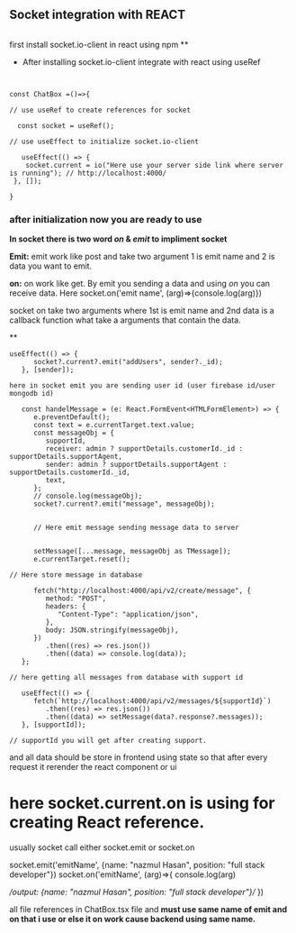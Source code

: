 ## Socket integration with REACT

```npm i socket.io-client

```

first install socket.io-client in react using npm
\*\*

-  After installing socket.io-client integrate with react using useRef

```import { io } from "socket.io-client";


const ChatBox =()=>{

// use useRef to create references for socket

  const socket = useRef();

// use useEffect to initialize socket.io-client

   useEffect(() => {
    socket.current = io("Here use your server side link where server is running"); // http://localhost:4000/
 }, []);

}

```

### after initialization now you are ready to use

**In socket there is two word _on_ & _emit_ to impliment socket**

**Emit:** emit work like post and take two argument 1 is emit name and 2 is data you want to emit.

**on:** on work like get. By emit you sending a data and using _on_ you can receive data. Here socket.on('emit name', (arg)=>{console.log(arg)})

socket on take two arguments where 1st is emit name and 2nd data is a callback function what take a arguments that contain the data.

\*\*

```
useEffect(() => {
      socket?.current?.emit("addUsers", sender?._id);
   }, [sender]);

here in socket emit you are sending user id (user firebase id/user mongodb id)

```

```
   const handelMessage = (e: React.FormEvent<HTMLFormElement>) => {
      e.preventDefault();
      const text = e.currentTarget.text.value;
      const messageObj = {
         supportId,
         receiver: admin ? supportDetails.customerId._id : supportDetails.supportAgent,
         sender: admin ? supportDetails.supportAgent : supportDetails.customerId._id,
         text,
      };
      // console.log(messageObj);
      socket?.current?.emit("message", messageObj);


      // Here emit message sending message data to server


      setMessage([...message, messageObj as TMessage]);
      e.currentTarget.reset();

// Here store message in database

      fetch("http://localhost:4000/api/v2/create/message", {
         method: "POST",
         headers: {
            "Content-Type": "application/json",
         },
         body: JSON.stringify(messageObj),
      })
         .then((res) => res.json())
         .then((data) => console.log(data));
   };

// here getting all messages from database with support id

   useEffect(() => {
      fetch(`http://localhost:4000/api/v2/messages/${supportId}`)
         .then((res) => res.json())
         .then((data) => setMessage(data?.response?.messages));
   }, [supportId]);

// supportId you will get after creating support.

```

and all data should be store in frontend using state so that after every request it rerender the react component or ui

# here socket.current.on is using for creating React reference.

usually socket call either socket.emit or socket.on

socket.emit('emitName', {name: "nazmul Hasan", position: "full stack developer"})
socket.on('emitName', (arg)=>{
console.log(arg)

_/output: {name: "nazmul Hasan", position: "full stack developer"}/_
})

all file references in ChatBox.tsx file and **must use same name of emit and on that i use or else it on work cause backend using same name.**

